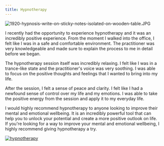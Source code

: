 ```yaml
---
title: Hypnotherapy
---
```


![1920-hypnosis-write-on-sticky-notes-isolated-on-wooden-table.JPG](/1920-hypnosis-write-on-sticky-notes-isolated-on-wooden-table.jpg)

I recently had the opportunity to experience hypnotherapy and it was an incredibly positive experience. From the moment I walked into the office, I felt like I was in a safe and comfortable environment. The practitioner was very knowledgeable and made sure to explain the process to me in detail before we began. 

The hypnotherapy session itself was incredibly relaxing. I felt like I was in a trance-like state and the practitioner's voice was very soothing. I was able to focus on the positive thoughts and feelings that I wanted to bring into my life. 

After the session, I felt a sense of peace and clarity. I felt like I had a newfound sense of control over my life and my emotions. I was able to take the positive energy from the session and apply it to my everyday life. 

I would highly recommend hypnotherapy to anyone looking to improve their mental and emotional wellbeing. It is an incredibly powerful tool that can help you to unlock your potential and create a more positive outlook on life. If you're looking for a way to improve your mental and emotional wellbeing, I highly recommend giving hypnotherapy a try.

[![hypnotherapy](<https://dabuttonfactory.com/button.png?t=CHECK+SERVICE&f=Noto+Sans-Bold&ts=26&tc=fff&hp=45&vp=20&c=11&bgt=unicolored&bgc=4bd42f>)](<https://www.bark.com/?a_aid=5d2d0e83cdc3>)